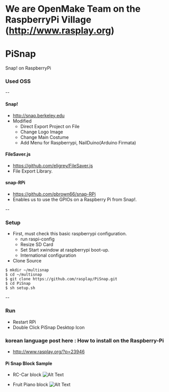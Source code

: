 # We are OpenMake Team on the RaspberryPi Village (http://www.rasplay.org)

# PiSnap
Snap! on RaspberryPi

### Used OSS
--
#### Snap!
* http://snap.berkeley.edu
* Modified
    * Direct Export Project on File
    * Change Logo Image
    * Change Main Costume
    * Add Menu for Raspberrypi, NailDuino(Arduino Firmata)
    
#### FileSaver.js
* https://github.com/eligrey/FileSaver.js
* File Export Library.

#### snap-RPi
* https://github.com/pbrown66/snap-RPi
* Enables us to use the GPIOs on a Raspberry Pi from Snap!.

--

### Setup
* First, must check this basic raspberrypi configuration.
    * run raspi-config
    * Resize SD Card
    * Set Start xwindow at raspberrypi boot-up.
    * International configuration
* Clone Source
```
$ mkdir ~/multisnap
$ cd ~/multisnap
$ git clone https://github.com/rasplay/PiSnap.git
$ cd PiSnap
$ sh setup.sh
```

--

### Run
* Restart RPi
* Double Click PiSnap Desktop Icon
 
### korean language post here : How to install on the Raspberry-Pi
* http://www.rasplay.org/?p=23946

#### Pi Snap Block Sample 

* RC-Car block
![Alt Text](https://github.com/rasplay/PiSnap/blob/master/image/PiSnap_RCCar.png) 

* Fruit Piano block
![Alt Text](https://github.com/rasplay/PiSnap/blob/master/image/pi_piano_final.png)
